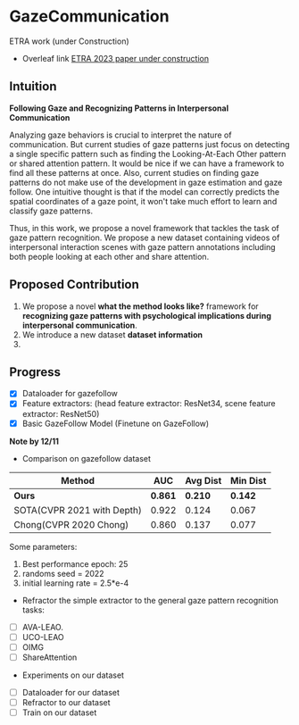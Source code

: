 # GazeCommunication

ETRA work (under Construction)
- Overleaf link [ETRA 2023 paper under construction](https://www.overleaf.com/8542516856cjphkgqhqzvt)

## Intuition

**Following Gaze and Recognizing Patterns in Interpersonal Communication**

Analyzing gaze behaviors is crucial to interpret the nature of communication. But current studies of gaze patterns just focus on detecting a single specific pattern such as finding the Looking-At-Each Other pattern or shared attention pattern. It would be nice if we can have a framework to find all these patterns at once. Also, current studies on finding gaze patterns do not make use of the development in gaze estimation and gaze follow. One intuitive thought is that if the model can correctly predicts the spatial coordinates of a gaze point, it won't take much effort to learn and classify gaze patterns. 

Thus, in this work, we propose a novel framework that tackles the task of gaze pattern recognition. We propose a new dataset containing videos of interpersonal interaction scenes with gaze pattern annotations including both people looking at each other and share attention.

## Proposed Contribution

1. We propose a novel **what the method looks like?** framework for **recognizing gaze patterns with psychological implications during interpersonal communication**.
2. We introduce a new dataset **dataset information** 
3. 

## Progress


- [x] Dataloader for gazefollow 
- [x] Feature extractors: (head feature extractor: ResNet34, scene feature extractor: ResNet50)
- [x] Basic GazeFollow Model (Finetune on GazeFollow)

**Note by 12/11**
- Comparison on gazefollow dataset

| Method                     | AUC   | Avg Dist | Min Dist |
|----------------------------|-------|----------|----------|
| **Ours**                   | **0.861** | **0.210**    | **0.142**    |
| SOTA(CVPR 2021 with Depth) | 0.922 | 0.124    | 0.067    |
| Chong(CVPR 2020 Chong)     | 0.860 | 0.137    | 0.077    |

Some parameters:
1. Best performance epoch: 25
2. randoms seed = 2022
3. initial learning rate = 2.5*e-4

- Refractor the simple extractor to the general gaze pattern recognition tasks:
- [ ] AVA-LEAO. 
- [ ] UCO-LEAO 
- [ ] OIMG 
- [ ] ShareAttention

- Experiments on our dataset
- [ ] Dataloader for our dataset
- [ ] Refractor to our dataset
- [ ] Train on our dataset

